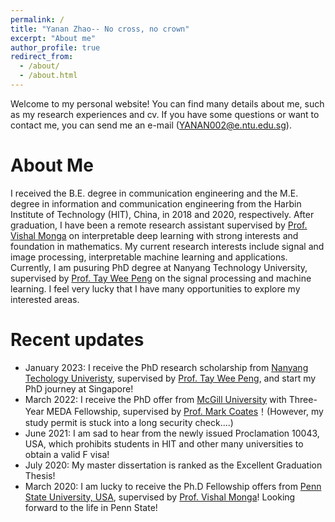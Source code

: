 ```yaml
---
permalink: /
title: "Yanan Zhao-- No cross, no crown"
excerpt: "About me"
author_profile: true
redirect_from: 
  - /about/
  - /about.html
---
```


Welcome to my personal website! You can find many details about me, such as my research experiences and cv. If you have some questions or want to contact me, you can send me an e-mail (YANAN002@e.ntu.edu.sg).

About Me
======
I received the B.E. degree in communication engineering and the M.E. degree in information and communication engineering from the Harbin Institute of Technology (HIT), China, in 2018 and 2020, respectively. After graduation, I have been a remote research assistant supervised by [Prof. Vishal Monga](http://signal.ee.psu.edu/faculty.html) on interpretable deep learning with strong interests and foundation in mathematics. My current research interests include signal and image processing, interpretable machine learning and applications. Currently, I am pusuring PhD degree at Nanyang Technology University, supervised by [Prof. Tay Wee Peng](https://www3.ntu.edu.sg/home/wptay/TayWeePeng.html) on the signal processing and machine learning. I feel very lucky that I have many opportunities to explore my interested areas.

Recent updates
======
* January 2023: I receive the PhD research scholarship from [Nanyang Techology Univeristy](https://www.ntu.edu.sg/), supervised by [Prof. Tay Wee Peng](https://www3.ntu.edu.sg/home/wptay/TayWeePeng.html), and start my PhD journey at Singapore!
* March 2022: I receive the PhD offer from [McGill University](https://www.mcgill.ca/) with Three-Year MEDA Fellowship, supervised by [Prof. Mark Coates](http://www.ece.mcgill.ca/~mcoate/)！(However, my study permit is stuck into a long security check....)
* June 2021: I am sad to hear from the newly issued Proclamation 10043, USA, which prohibits students in HIT and other many universities to obtain a valid F visa!
* July 2020: My master dissertation is ranked as the Excellent Graduation Thesis!
* March 2020: I am lucky to receive the Ph.D Fellowship offers from [Penn State University, USA](https://www.psu.edu/), supervised by [Prof. Vishal Monga](http://signal.ee.psu.edu/faculty.html)! Looking forward to the life in Penn State!
